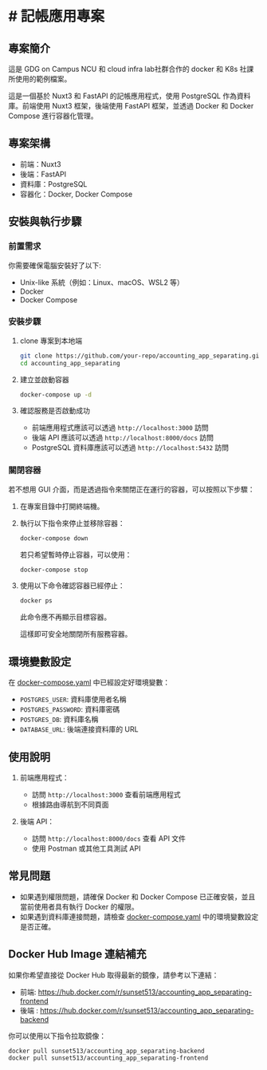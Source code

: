 # # 記帳應用專案



## 專案簡介
這是 GDG on Campus NCU 和 cloud infra lab社群合作的 docker 和 K8s 社課所使用的範例檔案。

這是一個基於 Nuxt3 和 FastAPI 的記帳應用程式，使用 PostgreSQL 作為資料庫。前端使用 Nuxt3 框架，後端使用 FastAPI 框架，並透過 Docker 和 Docker Compose 進行容器化管理。

## 專案架構
- 前端：Nuxt3
- 後端：FastAPI
- 資料庫：PostgreSQL
- 容器化：Docker, Docker Compose

## 安裝與執行步驟

### 前置需求
你需要確保電腦安裝好了以下:
- Unix-like 系統（例如：Linux、macOS、WSL2 等）
- Docker
- Docker Compose


### 安裝步驟
1. clone 專案到本地端
    ```bash
    git clone https://github.com/your-repo/accounting_app_separating.git
    cd accounting_app_separating
    ```

2. 建立並啟動容器
    ```bash
    docker-compose up -d
    ```

3. 確認服務是否啟動成功
    - 前端應用程式應該可以透過 `http://localhost:3000` 訪問
    - 後端 API 應該可以透過 `http://localhost:8000/docs` 訪問
    - PostgreSQL 資料庫應該可以透過 `http://localhost:5432` 訪問

### 關閉容器

 若不想用 GUI 介面，而是透過指令來關閉正在運行的容器，可以按照以下步驟：

1. 在專案目錄中打開終端機。
2. 執行以下指令來停止並移除容器：
      ```bash
      docker-compose down
      ```
      若只希望暫時停止容器，可以使用：
      ```bash
      docker-compose stop
      ```
3. 使用以下命令確認容器已經停止：
      ```bash
      docker ps
      ```
      此命令應不再顯示目標容器。

    這樣即可安全地關閉所有服務容器。

## 環境變數設定
在 [docker-compose.yaml](http://_vscodecontentref_/1) 中已經設定好環境變數：
- `POSTGRES_USER`: 資料庫使用者名稱
- `POSTGRES_PASSWORD`: 資料庫密碼
- `POSTGRES_DB`: 資料庫名稱
- `DATABASE_URL`: 後端連接資料庫的 URL

## 使用說明
1. 前端應用程式：
    - 訪問 `http://localhost:3000` 查看前端應用程式
    - 根據路由導航到不同頁面

2. 後端 API：
    - 訪問 `http://localhost:8000/docs` 查看 API 文件
    - 使用 Postman 或其他工具測試 API

## 常見問題
- 如果遇到權限問題，請確保 Docker 和 Docker Compose 已正確安裝，並且當前使用者具有執行 Docker 的權限。
- 如果遇到資料庫連接問題，請檢查 [docker-compose.yaml](http://_vscodecontentref_/2) 中的環境變數設定是否正確。


## Docker Hub Image 連結補充

如果你希望直接從 Docker Hub 取得最新的鏡像，請參考以下連結：

- 前端: https://hub.docker.com/r/sunset513/accounting_app_separating-frontend
- 後端 : https://hub.docker.com/r/sunset513/accounting_app_separating-backend

你可以使用以下指令拉取鏡像：
```bash
docker pull sunset513/accounting_app_separating-backend
docker pull sunset513/accounting_app_separating-frontend
```